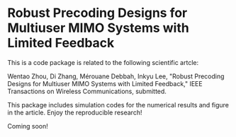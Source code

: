# Robust Precoding Designs for Multiuser MIMO Systems with Limited Feedback

This is a code package is related to the following scientific artcle:

Wentao Zhou, Di Zhang, Mérouane Debbah, Inkyu Lee, "Robust Precoding Designs for Multiuser MIMO Systems with Limited Feedback," IEEE Transactions on Wireless Communications, submitted.

This package includes simulation codes for the numerical results and figure in the article.
Enjoy the reproducible research!

Coming soon!
